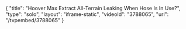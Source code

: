 {
    "title": "Hoover Max Extract All-Terrain Leaking When Hose Is In Use?",
    "type": "solo",
    "layout": "iframe-static",
    "videoId": "3788065",
    "url": "\/tvpembed\/3788065"
}